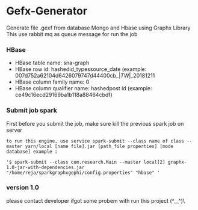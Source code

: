 # Gefx-Generator
Generate file .gexf from database Mongo and Hbase using Graphx Library
This use rabbit mq as queue message for run the job

### HBase
  * HBase table name: sna-graph
  * HBase row id: hashedid_typessource_date (example: 007d752a62104d6426079747d44400cb_|_TW_|_20181211
  * HBase column family name: 0
  * HBase column qualifier name: hashedpost id (example: ce49c16ecd29169ba1b118a88464cbdf)

### Submit job spark #
First before you submit the job, make sure kill the previous spark job on server

	to run this engine, use service spark-submit --class name of class --master yarn/local [name file].jar [path_file properties] [mode database] example :

    '$ spark-submit --class com.research.Main --master local[2] graphx-1.0-jar-with-dependencies.jar "/home/reja/sparkgraphxgephi/config.properties" "hbase" '

### version 1.0
please contact developer ifgot some probem with run this project \(^__^)\
